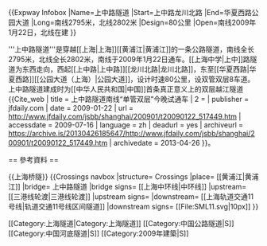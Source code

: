 {{Expway Infobox
|Name=上中路隧道
|Start=上中路龙川北路
|End=华夏西路公园大道
|Long=南线2795米，北线2802米
|Design=80公里
|Open=南线2009年1月22日，北线在建
}}

'''上中路隧道'''是穿越[[上海|上海]][[黄浦江|黄浦江]]的一条公路隧道，南线全长2795米，北线全长2802米，南线于2009年1月22日通车。[[上海中学|上中]]路隧道为东西走向，西起[[上中路|上中路]][[龙川北路|龙川北路]]，东至[[华夏西路|华夏西路]][[公园大道（上海）|公园大道]]，设计时速80公里，设双管双层8车道。上中路隧道建成时为[[中华人民共和国|中国]]首条真正意义上的双层越江隧道<ref>{{Cite_web | title = 上中路隧道南线“单管双层”今晚试通车 | 2 =  | publisher = jfdaily.com | date = 2009-01-22 | url = http://www.jfdaily.com/jsbb/shanghai/200901/t20090122_517449.htm | accessdate = 2009-07-16 | language = zh | deadurl = yes | archiveurl = https://archive.is/20130426185647/http://www.jfdaily.com/jsbb/shanghai/200901/t20090122_517449.htm | archivedate = 2013-04-26 }}</ref>。

== 參考資料 ==
<references />

{{上海桥隧}}
{{Crossings navbox
|structure= Crossings
|place= [[黄浦江|黄浦江]]
|bridge= 上中路隧道
|bridge signs= [[上海中环线|中环线]]
|upstream= [[三港线轮渡|三港线轮渡]]
|upstream signs= 
|downstream= [[上海轨道交通11号线|轨道交通11号线区间隧道]]
|downstream signs= [[File:SML11.svg|10px]]
}}

[[Category:上海隧道|Category:上海隧道]]
[[Category:中国公路隧道|S]]
[[Category:中国河底隧道|S]]
[[Category:2009年建築|S]]
